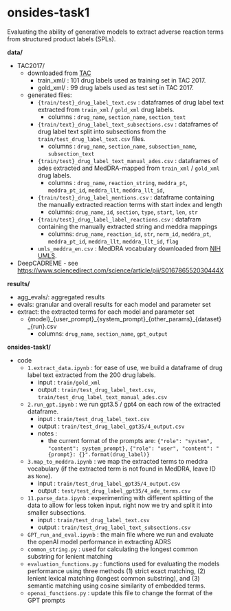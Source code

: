 # onsides-task1
Evaluating the ability of generative models to extract adverse reaction terms from structured product labels (SPLs).

**data/**
  - TAC2017/
    - downloaded from [TAC](https://bionlp.nlm.nih.gov/tac2017adversereactions/)
        - train_xml/ : 101 drug labels used as training set in TAC 2017.
        - gold_xml/ : 99 drug labels used as test set in TAC 2017. 
    - generated files:
        - `{train/test}_drug_label_text.csv` : dataframes of drug label text extracted from `train_xml` / `gold_xml` drug labels. 
            - columns : `drug_name`, `section_name`, `section_text`
        - `{train/text}_drug_label_text_subsections.csv` : dataframes of drug label text split into subsections from the `train/test_drug_label_text.csv` files.
            - columns : `drug_name`, `section_name`, `subsection_name`, `subsection_text`
        - `{train/test}_drug_label_text_manual_ades.csv` : dataframes of ades extracted and MedDRA-mapped from `train_xml` / `gold_xml` drug labels. 
            - columns : `drug_name`, `reaction_string`, `meddra_pt`, `meddra_pt_id`, `meddra_llt`, `meddra_llt_id`,
        - `{train/test}_drug_label_mentions.csv` : dataframe containing the manually extracted reaction terms with start index and length
            - columns: `drug_name`, `id`, `section`, `type`, `start`, `len`, `str`
        - `{train/test}_drug_label_label_reactions.csv` : datafram containing the manually extracted string and meddra mappings
          - columns: `drug_name`, `reaction_id`, `str`, `norm_id`, `meddra_pt`, `meddra_pt_id`, `meddra_llt`, `meddra_llt_id`, `flag`
        - `umls_meddra_en.csv` : MedDRA vocabulary downloaded from [NIH UMLS](https://www.nlm.nih.gov/research/umls/index.html).
  - DeepCADREME - see https://www.sciencedirect.com/science/article/pii/S016786552030444X 


**results/**
- agg_evals/: aggregated results
- evals: granular and overall results for each model and parameter set
- extract: the extracted terms for each model and parameter set
  - {model}\_{user_prompt}\_{system_prompt}\_{other_params}\_{dataset}_{run}.csv
    - columns: `drug_name`, `section_name`, `gpt_output` 

**onsides-task1/**
- code
    - `1.extract_data.ipynb` : for ease of use, we build a dataframe of drug label text extracted from the 200 drug labels.
        - input : `train/gold_xml`
        - output : `train/test_drug_label_text.csv`, `train/test_drug_label_text_manual_ades.csv`
    - `2.run_gpt.ipynb` : we run gpt3.5 / gpt4 on each row of the extracted dataframe.
        - input : `train/test_drug_label_text.csv`
        - output : `train/test_drug_label_gpt35/4_output.csv`
        - notes : 
            - the current format of the prompts are:
                `{"role": "system", "content": system_prompt},`
                `{"role": "user", "content": "{prompt}: {}".format(drug_label)}`
    - `3.map_to_meddra.ipynb` : we map the extracted terms to meddra vocabulary (if the extracted term is not found in MedDRA, leave ID as `None`).
        - input : `train/test_drug_label_gpt35/4_output.csv`
        - output : `test/test_drug_label_gpt35/4_ade_terms.csv`
    - `11.parse_data.ipynb` : experimenting with different splitting of the data to allow for less token input. right now we try and split it into smaller subsections. 
        - input : `train/test_drug_label_text.csv`
        - output : `train/test_drug_label_text_subsections.csv`
    - `GPT_run_and_eval.ipynb` : the main file where we run and evaluate the openAI model performance in extracting ADRS
    - `common_string.py` : used for calculating the longest common substring for lenient matching
    - `evaluation_functions.py` : functions used for evaluating the models performance using three methods (1) strict exact matching, (2) lenient lexical matching (longest common substring), and (3) semantic matching using cosine similarity of embedded terms.
    - `openai_functions.py` : update this file to change the format of the GPT prompts
